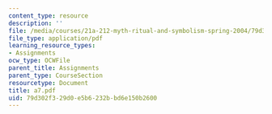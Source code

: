 ```yaml
---
content_type: resource
description: ''
file: /media/courses/21a-212-myth-ritual-and-symbolism-spring-2004/79d302f329d0e5b6232bbd6e150b2600_a7.pdf
file_type: application/pdf
learning_resource_types:
- Assignments
ocw_type: OCWFile
parent_title: Assignments
parent_type: CourseSection
resourcetype: Document
title: a7.pdf
uid: 79d302f3-29d0-e5b6-232b-bd6e150b2600
---
```

